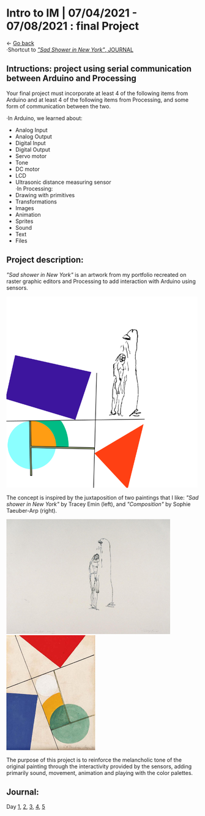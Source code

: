 # Intro to IM | 07/04/2021 - 07/08/2021  : final Project
 
← [Go back](README.md)  
·Shortcut to [_"Sad Shower in New York"_, JOURNAL](#Journal)
 

## Intructions: project using serial communication between Arduino and Processing

Your final project must incorporate at least 4 of the following items from Arduino and at least 4 of the following items from Processing, and some form of communication between the two. 

·In Arduino, we learned about:
   - Analog Input  
   - Analog Output  
   - Digital Input  
   - Digital Output  
   - Servo motor  
   - Tone  
   - DC motor  
   - LCD  
   - Ultrasonic distance measuring sensor  
·In Processing:
   - Drawing with primitives  
   - Transformations  
   - Images  
   - Animation  
   - Sprites  
   - Sound  
   - Text  
   - Files  

## Project description:  

_"Sad shower in New York"_ is an artwork from my portfolio recreated on raster graphic editors and Processing to add interaction with Arduino using sensors. 

<img src="recreation.png" height ="500" />

The concept is inspired by the juxtaposition of two paintings that I like: _"Sad shower in New York"_ by Tracey Emin (left), and _"Composition"_ by Sophie Taeuber-Arp (right).

<img src="SSINY.jpg" height ="300" /> <img src="Composition.jpg" height ="300" />

The purpose of this project is to reinforce the melancholic tone of the original painting through the interactivity provided by the sensors, adding primarily sound, movement, animation and playing with the color palettes.

## Journal:

Day [1](day1/day1.md),  [2](day2/day2.md),  [3](day3/day3.md),  [4](day4/day4.md),  [5](day5/day5.md)



